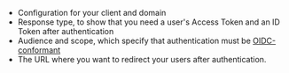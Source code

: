 * Configuration for your client and domain
* Response type, to show that you need a user's Access Token and an ID Token after authentication
* Audience and scope, which specify that authentication must be [OIDC-conformant](/api-auth/tutorials/adoption)
* The URL where you want to redirect your users after authentication.
